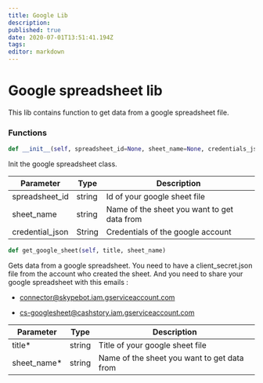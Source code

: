 ```yaml
---
title: Google Lib
description: 
published: true
date: 2020-07-01T13:51:41.194Z
tags: 
editor: markdown
---
```


# Google spreadsheet lib

This lib contains function to get data from a google spreadsheet file. 

### Functions

``` python
def __init__(self, spreadsheet_id=None, sheet_name=None, credentials_json=None)
```
Init the google spreadsheet class.

| Parameter       | Type   | Description                                 |
| --------------- | ------ | ------------------------------------------- |
| spreadsheet_id  | string | Id of your google sheet file                |
| sheet_name      | string | Name of the sheet you want to get data from |
| credential_json | String | Credentials of the google account           |

``` python
def get_google_sheet(self, title, sheet_name)
```
Gets data from a google spreadsheet. You need to have a client_secret.json file from the account who created the sheet. And you need to share your  google spreadsheet with this emails : 

- connector@skypebot.iam.gserviceaccount.com

- cs-googlesheet@cashstory.iam.gserviceaccount.com

| Parameter   | Type   | Description                                 |
| ----------- | ------ | ------------------------------------------- |
| title*      | string | Title of your google sheet file             |
| sheet_name* | string | Name of the sheet you want to get data from |

